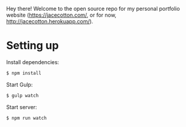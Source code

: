 Hey there! Welcome to the open source repo for my personal portfolio website (https://jacecotton.com/, or for now, http://jacecotton.herokuapp.com/).

# Setting up
Install dependencies:

```bash
$ npm install
```

Start Gulp:

```bash
$ gulp watch
```

Start server:

```bash
$ npm run watch
```
